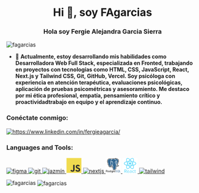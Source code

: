 <h1 align="center">Hi 👋, soy FAgarcias</h1>
<h3 align="center">Hola soy Fergie Alejandra Garcia Sierra</h3>

<p align="left"> <img src="https://komarev.com/ghpvc/?username=fagarcias&label=Profile%20views&color=0e75b6&style=flat" alt="fagarcias" /> </p>

- 💬 **Actualmente, estoy desarrollando mis habilidades como Desarrolladora Web Full Stack, especializada en Fronted, trabajando en proyectos con tecnologías como HTML, CSS, JavaScript, React, Next.js y Tailwind CSS, Git, GitHub, Vercel. Soy psicóloga con experiencia en atención terapéutica, evaluaciones psicológicas, aplicación de pruebas psicométricas y asesoramiento. Me destaco por mi ética profesional, empatía, pensamiento crítico y proactividadtrabajo en equipo y el aprendizaje continuo.**

<h3 align="left">Conéctate conmigo:</h3>
<p align="left">
<a href="https://linkedin.com/in/https://www.linkedin.com/in/fergieagarcia/" target="blank"><img align="center" src="https://raw.githubusercontent.com/rahuldkjain/github-profile-readme-generator/master/src/images/icons/Social/linked-in-alt.svg" alt="https://www.linkedin.com/in/fergieagarcia/" height="30" width="40"/></a>
</p>

<h3 align="left">Languages and Tools:</h3>
<p align="left"> <a href="https://www.figma.com/" target="_blank" rel="noreferrer"> <img src="https://www.vectorlogo.zone/logos/figma/figma-icon.svg" alt="figma" width="40" height="40"/> </a> <a href="https://git-scm.com/" target="_blank" rel="noreferrer"> <img src="https://www.vectorlogo.zone/logos/git-scm/git-scm-icon.svg" alt="git" width="40" height="40"/> </a> <a href="https://jasmine.github.io/" target="_blank" rel="noreferrer"> <img src="https://www.vectorlogo.zone/logos/jasmine/jasmine-icon.svg" alt="jazmín" width="40" height="40"/> </a> <a href="https://developer.mozilla.org/en-US/docs/Web/JavaScript" target="_blank" rel="noreferrer"> <img src="https://raw.githubusercontent.com/devicons/devicon/master/icons/javascript/javascript-original.svg" alt="javascript" width="40" height="40"/> </a> <a href="https://nextjs.org/" target="_blank" rel="noreferrer"> <img src="https://cdn.worldvectorlogo.com/logos/nextjs-2.svg" alt="nextjs" width="40" height="40"/> </a> <a href="https://www.postgresql.org" target="_blank" rel="noreferrer"> <img src="https://raw.githubusercontent.com/devicons/devicon/master/icons/postgresql/postgresql-original-wordmark.svg" alt="postgresql" width="40" height="40"/> </a> <a href="https://reactjs.org/" target="_blank" rel="noreferrer"> <img src="https://raw.githubusercontent.com/devicons/devicon/master/icons/react/react-original-wordmark.svg" alt="react" width="40" height="40"/> </a> <a href="https://tailwindcss.com/" target="_blank" rel="noreferrer"> <img src="https://www.vectorlogo.zone/logos/tailwindcss/tailwindcss-icon.svg" alt="tailwind" width="40" altura="40"/> </a> </p>

<p><img align="left" src="https://github-readme-stats.vercel.app/api/top-langs?username=fagarcias&show_icons=true&locale=en&layout=compact" alt="fagarcias"/></p>

<p> <img align="center" src="https://github-readme-stats.vercel.app/api?username=fagarcias&show_icons=true&locale=en" alt="fagarcias"/></p>


